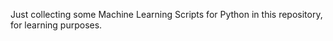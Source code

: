 Just collecting some Machine Learning Scripts for Python in this repository, for learning purposes.
